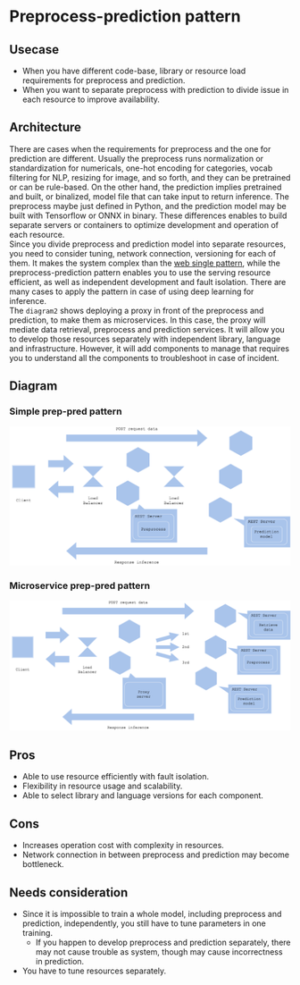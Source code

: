 # Preprocess-prediction pattern

## Usecase
- When you have different code-base, library or resource load requirements for preprocess and prediction.
- When you want to separate preprocess with prediction to divide issue in each resource to improve availability.

## Architecture
There are cases when the requirements for preprocess and the one for prediction are different. Usually the preprocess runs normalization or standardization for numericals, one-hot encoding for categories, vocab filtering for NLP, resizing for image, and so forth, and they can be pretrained or can be rule-based. On the other hand, the prediction implies pretrained and built, or binalized, model file that can take input to return inference. The preprocess maybe just defined in Python, and the prediction model may be built with Tensorflow or ONNX in binary. These differences enables to build separate servers or containers to optimize development and operation of each resource.<br>
Since you divide preprocess and prediction model into separate resources, you need to consider tuning, network connection, versioning for each of them. It makes the system complex than the [web single pattern](../Web-single-pattern/design_en.md), while the preprocess-prediction pattern enables you to use the serving resource efficient, as well as independent development and fault isolation. There are many cases to apply the pattern in case of using deep learning for inference.<br>
The `diagram2` shows deploying a proxy in front of the preprocess and prediction, to make them as microservices. In this case, the proxy will mediate data retrieval, preprocess and prediction services. It will allow you to develop those resources separately with independent library, language and infrastructure. However, it will add components to manage that requires you to understand all the components to troubleshoot in case of incident.

## Diagram
### Simple prep-pred pattern
![diagram1](diagram1.png)

### Microservice prep-pred pattern
![diagram2](diagram2.png)

## Pros
- Able to use resource efficiently with fault isolation.
- Flexibility in resource usage and scalability.
- Able to select library and language versions for each component.

## Cons
- Increases operation cost with complexity in resources.
- Network connection in between preprocess and prediction may become bottleneck.

## Needs consideration
- Since it is impossible to train a whole model, including preprocess and prediction, independently, you still have to tune parameters in one training.
  - If you happen to develop preprocess and prediction separately, there may not cause trouble as system, though may cause incorrectness in prediction.
- You have to tune resources separately.
